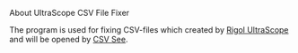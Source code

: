 About UltraScope CSV File Fixer

The program is used for fixing CSV-files which created by [Rigol UltraScope](https://www.rigolna.com/download/) and will be opened by [CSV See](https://alex-exe.ru/programm/utility-csv-see/).
